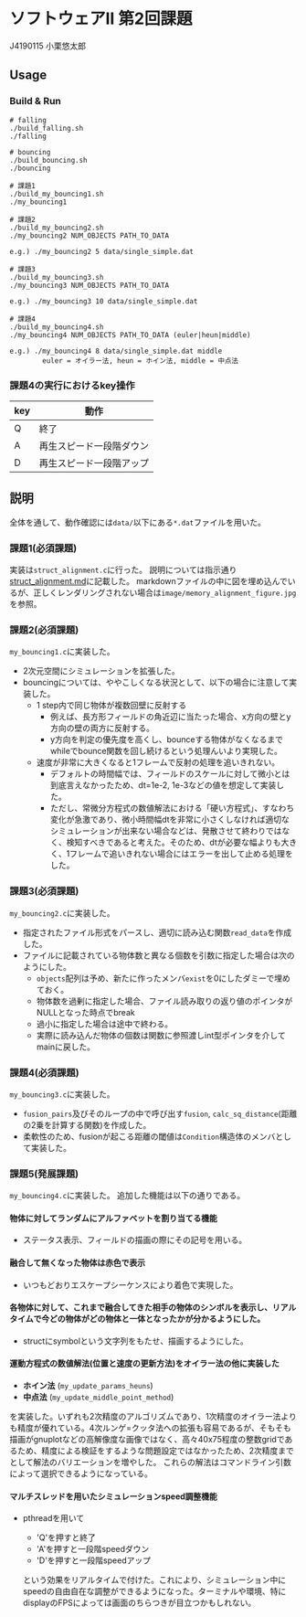 # ソフトウェアII 第2回課題
J4190115 小栗悠太郎

## Usage

### Build & Run
```
# falling
./build_falling.sh
./falling

# bouncing
./build_bouncing.sh
./bouncing

# 課題1
./build_my_bouncing1.sh
./my_bouncing1

# 課題2
./build_my_bouncing2.sh
./my_bouncing2 NUM_OBJECTS PATH_TO_DATA

e.g.) ./my_bouncing2 5 data/single_simple.dat

# 課題3
./build_my_bouncing3.sh
./my_bouncing3 NUM_OBJECTS PATH_TO_DATA

e.g.) ./my_bouncing3 10 data/single_simple.dat

# 課題4
./build_my_bouncing4.sh
./my_bouncing4 NUM_OBJECTS PATH_TO_DATA (euler|heun|middle)

e.g.) ./my_bouncing4 8 data/single_simple.dat middle
        euler = オイラー法, heun = ホイン法, middle = 中点法
```

### 課題4の実行におけるkey操作
|key|動作|
|---|---|
|Q|終了|
|A|再生スピード一段階ダウン|
|D|再生スピード一段階アップ|

## 説明
全体を通して、動作確認には`data/`以下にある`*.dat`ファイルを用いた。

### 課題1(必須課題)
実装は`struct_alignment.c`に行った。
説明については指示通り[struct_alignment.md](./struct_alignment.md)に記載した。
markdownファイルの中に図を埋め込んでいるが、正しくレンダリングされない場合は`image/memory_alignment_figure.jpg`を参照。

### 課題2(必須課題)
`my_bouncing1.c`に実装した。
- 2次元空間にシミュレーションを拡張した。
- bouncingについては、ややこしくなる状況として、以下の場合に注意して実装した。
    - 1 step内で同じ物体が複数回壁に反射する
        - 例えば、長方形フィールドの角近辺に当たった場合、x方向の壁とy方向の壁の両方に反射する。
        - y方向を判定の優先度を高くし、bounceする物体がなくなるまでwhileでbounce関数を回し続けるという処理んいより実現した。
    - 速度が非常に大きくなると1フレームで反射の処理を追いきれない。
        - デフォルトの時間幅では、フィールドのスケールに対して微小とは到底言えなかったため、dt=1e-2, 1e-3などの値を想定して実装した。
        - ただし、常微分方程式の数値解法における「硬い方程式」、すなわち変化が急激であり、微小時間幅dtを非常に小さくしなければ適切なシミュレーションが出来ない場合などは、発散させて終わりではなく、検知すべきであると考えた。そのため、dtが必要な幅よりも大きく、1フレームで追いきれない場合にはエラーを出して止める処理をした。

### 課題3(必須課題)
`my_bouncing2.c`に実装した。
- 指定されたファイル形式をパースし、適切に読み込む関数`read_data`を作成した。
- ファイルに記載されている物体数と異なる個数を引数に指定した場合は次のようにした。
    - `objects`配列は予め、新たに作ったメンバ`exist`を0にしたダミーで埋めておく。
    - 物体数を過剰に指定した場合、ファイル読み取りの返り値のポインタがNULLとなった時点でbreak
    - 過小に指定した場合は途中で終わる。
    - 実際に読み込んだ物体の個数は関数に参照渡しint型ポインタを介してmainに戻した。

### 課題4(必須課題)
`my_bouncing3.c`に実装した。
- `fusion_pairs`及びそのループの中で呼び出す`fusion`, `calc_sq_distance`(距離の2乗を計算する関数)を作成した。
- 柔軟性のため、fusionが起こる距離の閾値は`Condition`構造体のメンバとして実装した。

### 課題5(発展課題)
`my_bouncing4.c`に実装した。
追加した機能は以下の通りである。
#### 物体に対してランダムにアルファベットを割り当てる機能
- ステータス表示、フィールドの描画の際にその記号を用いる。
#### 融合して無くなった物体は赤色で表示
- いつもどおりエスケープシーケンスにより着色で実現した。

#### 各物体に対して、これまで融合してきた相手の物体のシンボルを表示し、リアルタイムで今どの物体がどの物体と一体となったかが分かるようにした。
- structにsymbolという文字列をもたせ、描画するようにした。

#### 運動方程式の数値解法(位置と速度の更新方法)をオイラー法の他に実装した
- **ホイン法** (`my_update_params_heuns`)
- **中点法** (`my_update_middle_point_method`)

を実装した。いずれも2次精度のアルゴリズムであり、1次精度のオイラー法よりも精度が優れている。4次ルンゲ=クッタ法への拡張も容易であるが、そもそも描画がgnuplotなどの高解像度な画像ではなく、高々40x75程度の整数gridであるため、精度による検証をするような問題設定ではなかったため、2次精度までとして解法のバリエーションを増やした。
これらの解法はコマンドライン引数によって選択できるようになっている。
#### マルチスレッドを用いたシミュレーションspeed調整機能
- pthreadを用いて
    - 'Q'を押すと終了
    - 'A'を押すと一段階speedダウン
    - 'D'を押すと一段階speedアップ
    
    という効果をリアルタイムで付けた。これにより、シミュレーション中にspeedの自由自在な調整ができるようになった。ターミナルや環境、特にdisplayのFPSによっては画面のちらつきが目立つかもしれない。
